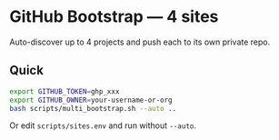 # GitHub Bootstrap — 4 sites

Auto-discover up to 4 projects and push each to its own private repo.

## Quick
```bash
export GITHUB_TOKEN=ghp_xxx
export GITHUB_OWNER=your-username-or-org
bash scripts/multi_bootstrap.sh --auto ..
```
Or edit `scripts/sites.env` and run without `--auto`.

